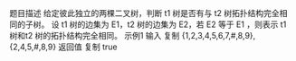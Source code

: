 题目描述
给定彼此独立的两棵二叉树，判断 t1 树是否有与 t2 树拓扑结构完全相同的子树。
设 t1 树的边集为 E1，t2 树的边集为 E2，若 E2 等于 E1 ，则表示 t1 树和t2 树的拓扑结构完全相同。
示例1
输入
复制
{1,2,3,4,5,6,7,#,8,9},{2,4,5,#,8,9}
返回值
复制
true